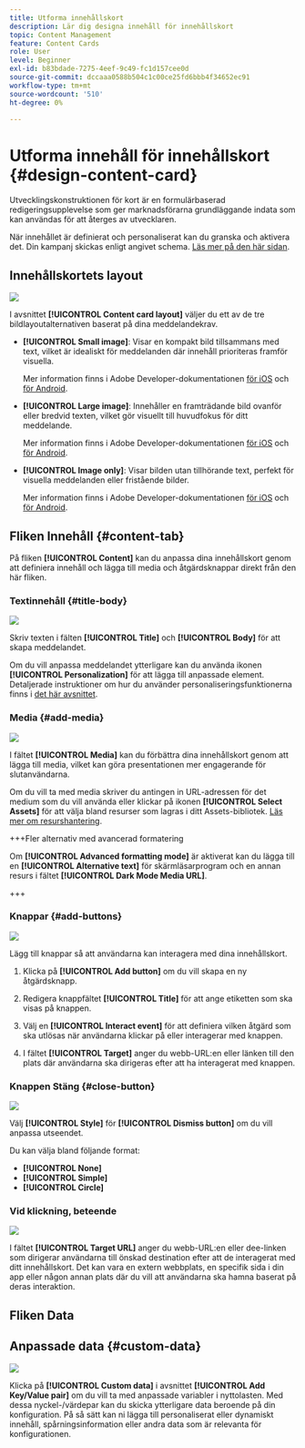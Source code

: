 ```yaml
---
title: Utforma innehållskort
description: Lär dig designa innehåll för innehållskort
topic: Content Management
feature: Content Cards
role: User
level: Beginner
exl-id: b83bdade-7275-4eef-9c49-fc1d157cee0d
source-git-commit: dccaaa0588b504c1c00ce25fd6bbb4f34652ec91
workflow-type: tm+mt
source-wordcount: '510'
ht-degree: 0%

---
```


# Utforma innehåll för innehållskort {#design-content-card}

Utvecklingskonstruktionen för kort är en formulärbaserad redigeringsupplevelse som ger marknadsförarna grundläggande indata som kan användas för att återges av utvecklaren.

När innehållet är definierat och personaliserat kan du granska och aktivera det. Din kampanj skickas enligt angivet schema. [Läs mer på den här sidan](../campaigns/review-activate-campaign.md).

## Innehållskortets layout

![](assets/content-card-image.png)

I avsnittet **[!UICONTROL Content card layout]** väljer du ett av de tre bildlayoutalternativen baserat på dina meddelandekrav.

* **[!UICONTROL Small image]**: Visar en kompakt bild tillsammans med text, vilket är idealiskt för meddelanden där innehåll prioriteras framför visuella.

  Mer information finns i Adobe Developer-dokumentationen [ för iOS](https://developer.adobe.com/client-sdks/edge/adobe-journey-optimizer/content-card-ui/iOS/templates/smallimage-template/) och [ för Android](https://developer.adobe.com/client-sdks/edge/adobe-journey-optimizer/content-card-ui/Android/public-classes/state/smallimagecarduistate/).

* **[!UICONTROL Large image]**: Innehåller en framträdande bild ovanför eller bredvid texten, vilket gör visuellt till huvudfokus för ditt meddelande.

  Mer information finns i Adobe Developer-dokumentationen [ för iOS](https://developer.adobe.com/client-sdks/edge/adobe-journey-optimizer/content-card-ui/iOS/templates/largeimage-template/) och [ för Android](https://developer.adobe.com/client-sdks/edge/adobe-journey-optimizer/content-card-ui/Android/public-classes/state/largeimagecarduistate/).

* **[!UICONTROL Image only]**: Visar bilden utan tillhörande text, perfekt för visuella meddelanden eller fristående bilder.

  Mer information finns i Adobe Developer-dokumentationen [ för iOS](https://developer.adobe.com/client-sdks/edge/adobe-journey-optimizer/content-card-ui/iOS/templates/imageonly-template/) och [ för Android](https://developer.adobe.com/client-sdks/edge/adobe-journey-optimizer/content-card-ui/Android/public-classes/state/imageonlycarduistate/).

## Fliken Innehåll {#content-tab}

På fliken **[!UICONTROL Content]** kan du anpassa dina innehållskort genom att definiera innehåll och lägga till media och åtgärdsknappar direkt från den här fliken.

### Textinnehåll {#title-body}

![](assets/content-card-design-2.png)

Skriv texten i fälten **[!UICONTROL Title]** och **[!UICONTROL Body]** för att skapa meddelandet.

Om du vill anpassa meddelandet ytterligare kan du använda ikonen **[!UICONTROL Personalization]** för att lägga till anpassade element. Detaljerade instruktioner om hur du använder personaliseringsfunktionerna finns i [det här avsnittet](../personalization/personalize.md).

### Media {#add-media}

![](assets/content-card-design-3.png)

I fältet **[!UICONTROL Media]** kan du förbättra dina innehållskort genom att lägga till media, vilket kan göra presentationen mer engagerande för slutanvändarna.

Om du vill ta med media skriver du antingen in URL-adressen för det medium som du vill använda eller klickar på ikonen **[!UICONTROL Select Assets]** för att välja bland resurser som lagras i ditt Assets-bibliotek. [Läs mer om resurshantering](../integrations/assets.md).

+++Fler alternativ med avancerad formatering

Om **[!UICONTROL Advanced formatting mode]** är aktiverat kan du lägga till en **[!UICONTROL Alternative text]** för skärmläsarprogram och en annan resurs i fältet **[!UICONTROL Dark Mode Media URL]**.

+++

### Knappar {#add-buttons}

![](assets/content-card-design-4.png)

Lägg till knappar så att användarna kan interagera med dina innehållskort.

1. Klicka på **[!UICONTROL Add button]** om du vill skapa en ny åtgärdsknapp.

1. Redigera knappfältet **[!UICONTROL Title]** för att ange etiketten som ska visas på knappen.

1. Välj en **[!UICONTROL Interact event]** för att definiera vilken åtgärd som ska utlösas när användarna klickar på eller interagerar med knappen.

1. I fältet **[!UICONTROL Target]** anger du webb-URL:en eller länken till den plats där användarna ska dirigeras efter att ha interagerat med knappen.

<!--
+++More options with advanced formatting

If the **[!UICONTROL Advanced formatting mode]** is switched on, you can choose for your **[!UICONTROL Buttons]**:

* the **[!UICONTROL Font]**
* the **[!UICONTROL Pt size]**
* the **[!UICONTROL Font Color]**
* the **[!UICONTROL Alignment]**

+++
-->

### Knappen Stäng {#close-button}

![](assets/content-card-design-1.png)

Välj **[!UICONTROL Style]** för **[!UICONTROL Dismiss button]** om du vill anpassa utseendet.

Du kan välja bland följande format:

* **[!UICONTROL None]**
* **[!UICONTROL Simple]**
* **[!UICONTROL Circle]**



<!--
+++More options with advanced formatting

If the **[!UICONTROL Advanced formatting mode]** is switched on, you can choose for your **[!UICONTROL Header]** and **[!UICONTROL Body]**:

* the **[!UICONTROL Font]**
* the **[!UICONTROL Pt size]**
* the **[!UICONTROL Font Color]**
* the **[!UICONTROL Alignment]**
+++
-->



### Vid klickning, beteende

![](assets/content-card-design-5.png)

I fältet **[!UICONTROL Target URL]** anger du webb-URL:en eller dee-linken som dirigerar användarna till önskad destination efter att de interagerat med ditt innehållskort. Det kan vara en extern webbplats, en specifik sida i din app eller någon annan plats där du vill att användarna ska hamna baserat på deras interaktion.

## Fliken Data

## Anpassade data {#custom-data}

![](assets/content-card-design-6.png)

Klicka på **[!UICONTROL Custom data]** i avsnittet **[!UICONTROL Add Key/Value pair]** om du vill ta med anpassade variabler i nyttolasten. Med dessa nyckel-/värdepar kan du skicka ytterligare data beroende på din konfiguration. På så sätt kan ni lägga till personaliserat eller dynamiskt innehåll, spårningsinformation eller andra data som är relevanta för konfigurationen.
